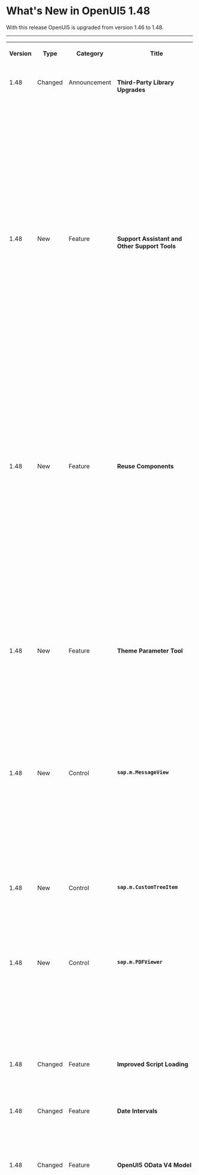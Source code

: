 <!-- loiofa1efaca7d674995a0dc3a95ba0a4d08 -->

# What's New in OpenUI5 1.48

With this release OpenUI5 is upgraded from version 1.46 to 1.48.

****


<table>
<tr>
<th valign="top">

Version

</th>
<th valign="top">

Type

</th>
<th valign="top">

Category

</th>
<th valign="top">

Title

</th>
<th valign="top">

Description

</th>
<th valign="top">

Action

</th>
<th valign="top">

Available as of

</th>
</tr>
<tr>
<td valign="top">

1.48 

</td>
<td valign="top">

Changed 

</td>
<td valign="top">

Announcement 

</td>
<td valign="top">

**Third-Party Library Upgrades** 

</td>
<td valign="top">

**Third-Party Library Upgrades**

-   The `Handlebars.js` library has been upgraded from version 3.0.3 to 4.0.5. If you access the parent contexts in your Handlebars templates, make sure that you pass the `compat` flag when compiling:

    ```
    Handlebars.compile(source, {
    	compat: true
    });
    
    ```

    This change has also been applied to the OpenUI5 versions that are still in maintenance \(1.28, 1.38., 1.44\).

-   **QUnit** version 2.3.2 has been added \(module `sap.ui.thirdparty.qunit-2`, resources `sap/ui/thirdparty/qunit-2.js`\).


<sub>Changed•Announcement•Info Only•1.48</sub>

</td>
<td valign="top">

Info Only 

</td>
<td valign="top">

2017-08-02

</td>
</tr>
<tr>
<td valign="top">

1.48 

</td>
<td valign="top">

New 

</td>
<td valign="top">

Feature 

</td>
<td valign="top">

**Support Assistant and Other Support Tools** 

</td>
<td valign="top">

**Support Assistant and Other Support Tools**

The new Support Assistant tool enables application developers to check whether they have built their applications in accordance with the best practices for building OpenUI5 apps. The tool uses a set of predefined rules to check all aspects of an application, for example, accessibility, performance, data-binding, and more. Support Assistant is integrated into One Page Acceptance Tests \(OPA5\) and can be used as part of OPA tests.

The main features of the tool are:

-   Creation and management of support rules

-   Application analysis

-   Results reporting


![](images/loio78e276855353468591838dab8465b0a4_LowRes.png)

For more information, see [Support Assistant](../04_Essentials/support-assistant-57ccd7d.md).

We have also redesigned the other support tools, *Technical Information Dialog* and *Diagnostics*, reworked the [Troubleshooting](../04_Essentials/troubleshooting-615d9e4.md) documentation section under *Essentials*, and created a [Troubleshooting Tutorial](../03_Get-Started/troubleshooting-tutorial-5661952.md) tutorial.

<sub>New•Feature•Info Only•1.48</sub>

</td>
<td valign="top">

Info Only 

</td>
<td valign="top">

2017-08-02

</td>
</tr>
<tr>
<td valign="top">

1.48 

</td>
<td valign="top">

New 

</td>
<td valign="top">

Feature 

</td>
<td valign="top">

**Reuse Components** 

</td>
<td valign="top">

**Reuse Components**

You now declare reuse components in the descriptor for applications \(`manifest.json`\). A new factory function has been introduced for creating reuse component instances within the context of the current component. You can extend apps easily on the component level by replacing the usage of a reuse component with a variant that modifies the `manifest.json` values for the reuse component.

You don't have to migrate old applications to the new logic to keep them working. But if you want to benefit from further improvements with regards to component loading and performance, as well as component extensibility \(replace reuse component\), you should consider updating the component usage accordingly.

For more information, see [Using and Nesting Components](../04_Essentials/using-and-nesting-components-346599f.md) and [Manifest \(Descriptor for Applications, Components, and Libraries\)](../04_Essentials/manifest-descriptor-for-applications-components-and-libraries-be0cf40.md).

<sub>New•Feature•Info Only•1.48</sub>

</td>
<td valign="top">

Info Only 

</td>
<td valign="top">

2017-08-02

</td>
</tr>
<tr>
<td valign="top">

1.48 

</td>
<td valign="top">

New 

</td>
<td valign="top">

Feature 

</td>
<td valign="top">

**Theme Parameter Tool** 

</td>
<td valign="top">

**Theme Parameter Tool**

There is a new theme parameter tool for finding the best-fitting semantic LESS parameter for a new control. With this tool you can easily search, filter, and preview theme parameters.

With the tool, you can also preview all supported SAP themes and find information about the semantic parameter structure.

![](images/loiof1355e7d44ae495190f31d2835fcf67d_LowRes.png)

To find the tool, see [Demo Apps](https://ui5.sap.com/#/demoapps).

<sub>New•Feature•Info Only•1.48</sub>

</td>
<td valign="top">

Info Only 

</td>
<td valign="top">

2017-08-02

</td>
</tr>
<tr>
<td valign="top">

1.48 

</td>
<td valign="top">

New 

</td>
<td valign="top">

Control 

</td>
<td valign="top">

**`sap.m.MessageView`** 

</td>
<td valign="top">

**`sap.m.MessageView`**

Displays a summarized list of different types of messages. The `MessageView` is used to show the contents of `sap.m.MessagePopover`, but it can also be used in other container controls like `sap.m.Dialog`.

`sap.m.MessageView` also allows grouping of messages by setting the property `groupItems` and defining a `groupName` for each item. For more information, see the [API Reference](https://ui5.sap.com/#/api/sap.m.MessageView) and the [samples](https://ui5.sap.com/#/sample/sap.m.sample.MessageViewWithGrouping/preview).

![](images/loio6244b88b28cd446c839efd081c44087d_LowRes.png)

<sub>New•Control•Info Only•1.48</sub>

</td>
<td valign="top">

Info Only 

</td>
<td valign="top">

2017-08-02

</td>
</tr>
<tr>
<td valign="top">

1.48 

</td>
<td valign="top">

New 

</td>
<td valign="top">

Control 

</td>
<td valign="top">

**`sap.m.CustomTreeItem`** 

</td>
<td valign="top">

**`sap.m.CustomTreeItem`**

Similar to `sap.m.CustomListItem` for the `sap.m.List` control, the `sap.m.CustomTreeItem` control allows you to define custom item content for `sap.m.Tree`. For more information, see the [API Reference](https://ui5.sap.com/#/api/sap.m.CustomTreeItem) and the [sample](https://ui5.sap.com/#/sample/sap.m.sample.CustomTreeItem/preview).

<sub>New•Control•Info Only•1.48</sub>

</td>
<td valign="top">

Info Only 

</td>
<td valign="top">

2017-08-02

</td>
</tr>
<tr>
<td valign="top">

1.48 

</td>
<td valign="top">

New 

</td>
<td valign="top">

Control 

</td>
<td valign="top">

**`sap.m.PDFViewer`** 

</td>
<td valign="top">

**`sap.m.PDFViewer`**

**`sap.m.PDFViewer`** enables SAP Fiori developers to display PDF files in a consistent way across all browsers and devices. It encapsulates browser-specific PDF viewer plugins and provides a simple API to embed a PDF file into a page or to open it in a dialog box. For more information, see [PDF Viewer](../08_More_About_Controls/pdf-viewer-cd80a8b.md), the [API Reference](https://ui5.sap.com/#/api/sap.m.PDFViewer), and the [sample](https://ui5.sap.com/#/entity/sap.m.PDFViewer). 

![](images/loio3c7c40d76e704eefa3870adb99144275_LowRes.png)

<sub>New•Control•Info Only•1.48</sub>

</td>
<td valign="top">

Info Only 

</td>
<td valign="top">

2017-08-02

</td>
</tr>
<tr>
<td valign="top">

1.48 

</td>
<td valign="top">

Changed 

</td>
<td valign="top">

Feature 

</td>
<td valign="top">

**Improved Script Loading** 

</td>
<td valign="top">

**Improved Script Loading**

If loading a resource fails, a second retry is done.

<sub>Changed•Feature•Info Only•1.48</sub>

</td>
<td valign="top">

Info Only 

</td>
<td valign="top">

2017-08-02

</td>
</tr>
<tr>
<td valign="top">

1.48 

</td>
<td valign="top">

Changed 

</td>
<td valign="top">

Feature 

</td>
<td valign="top">

**Date Intervals** 

</td>
<td valign="top">

**Date Intervals**

The `DateFormat` can format two dates as an interval. For more information, see [Date Format](../04_Essentials/date-format-91f2eba.md).

<sub>Changed•Feature•Info Only•1.48</sub>

</td>
<td valign="top">

Info Only 

</td>
<td valign="top">

2017-08-02

</td>
</tr>
<tr>
<td valign="top">

1.48 

</td>
<td valign="top">

Changed 

</td>
<td valign="top">

Feature 

</td>
<td valign="top">

**OpenUI5 OData V4 Model** 

</td>
<td valign="top">

**OpenUI5 OData V4 Model**

The new version of the OpenUI5 OData V4 model introduces the following features:

-   Automatic determination of `$select` and `$expand` parameters for OData V4 requests by setting `autoExpandSelect` in the model settings to `true`.

-   Automatic loading of "cross-service references" \(a service that references metadata from other documents\) by the OData V4 model when metadata from the referenced document is needed.

-   Support of the V4-specific `lambda` operators `any` and `all` on collections with new filter operators `FilterOperator.All` and `FilterOperator.Any` and it is possible to create entities on relative bindings


> ### Caution:  
> **Incompatibility Due to Bug Fix**
> 
> The following bug has been reported: If you call the [sap.ui.model.odata.v4.Context\#getObject\(\)](https://ui5.sap.com/#/api/sap.ui.model.odata.v4.Context/methods/getObject) or the [sap.ui.model.odata.v4.Context\#requestObject\(\)](https://ui5.sap.com/#/api/sap.ui.model.odata.v4.Context/methods/requestObject) methods without a parameter, the expected and documented behavior is that the same result is returned as if the parameter `sPath=""` had been specified. Due to the bug, however, the return value wraps the expected output that can then only be accessed via `.value[0]`, for example `oContext.getObject().value[0]`.
> 
> **If you have used this workaround, your application will break starting with OpenUI5 version 1.44.6.**
> 
> **Solution**: If your application needs to run with both the fixed and unfixed versions of OpenUI5, specify the `sPath=""` parameter, for `sPath` parameter. In both cases, you **must not** use the workaround with `.value[0]`.

> ### Restriction:  
> Due to the limited feature scope of this version of the OpenUI5 OData V4 model, check that all required features are in place before developing applications. Check the detailed documentation of the features, as certain parts of a feature may be missing. While we aim to be compatible with existing controls, some controls might not work due to small incompatibilities compared to `sap.ui.model.odata.(v2.)ODataModel`, or due to missing features in the model \(such as tree binding\). This also applies to controls such as `TreeTable` and `AnalyticalTable`, which are not supported together with the OpenUI5 OData V4 model. The interface for applications has been changed for easier and more efficient use of the model. For a summary of these changes, see [Changes Compared to OData V2 Model](../04_Essentials/changes-compared-to-odata-v2-model-abd4d7c.md).

For more information, see [OData V4 Model](../04_Essentials/odata-v4-model-5de13cf.md), the [API Reference](https://ui5.sap.com/#/api/sap.ui.model.odata.v4), and the [sample](https://ui5.sap.com/#/entity/sap.ui.model.odata.v4.ODataModel) in the Demo Kit.

<sub>Changed•Feature•Info Only•1.48</sub>

</td>
<td valign="top">

Info Only 

</td>
<td valign="top">

2017-08-02

</td>
</tr>
<tr>
<td valign="top">

1.48 

</td>
<td valign="top">

Changed 

</td>
<td valign="top">

Feature 

</td>
<td valign="top">

**One Page Acceptance Tests \(OPA5\)** 

</td>
<td valign="top">

**One Page Acceptance Tests \(OPA5\)**

-   You can now provide OPA test and application parameters in the URL. This allows you to override the default values for individual test executions. For more information, see [Cookbook for OPA5](../04_Essentials/cookbook-for-opa5-ce4b180.md) and the API Reference for [sap.ui.test.Opa.extendConfig](https://ui5.sap.com/#/api/sap.ui.test.Opa/methods/extendConfig) and [sap.ui.test.Opa5.extendConfig](https://ui5.sap.com/#/api/sap.ui.test.Opa5/methods/sap.ui.test.Opa5.extendConfig). 

-   You can now extend the testing capabilities of OPA with your own extensions. For more information, see [Extensions for OPA5](../04_Essentials/extensions-for-opa5-9c22d2a.md) and the [API Reference](https://ui5.sap.com/#/api/sap.ui.test.OpaExtension). 


<sub>Changed•Feature•Info Only•1.48</sub>

</td>
<td valign="top">

Info Only 

</td>
<td valign="top">

2017-08-02

</td>
</tr>
<tr>
<td valign="top">

1.48 

</td>
<td valign="top">

Changed 

</td>
<td valign="top">

Control 

</td>
<td valign="top">

**`sap.f.Avatar`** 

</td>
<td valign="top">

**`sap.f.Avatar`**

With the use of the new `detailBox` aggregation, you can automatically open a `sap.m.LightBox` instance on user interaction with the `sap.f.Avatar`.

<sub>Changed•Control•Info Only•1.48</sub>

</td>
<td valign="top">

Info Only 

</td>
<td valign="top">

2017-08-02

</td>
</tr>
<tr>
<td valign="top">

1.48 

</td>
<td valign="top">

Changed 

</td>
<td valign="top">

Control 

</td>
<td valign="top">

**`sap.f.DynamicPage`** 

</td>
<td valign="top">

**`sap.f.DynamicPage`**

It is now possible to initialize the control with collapsed header. To enable the feature, set property `headerExpanded` to false.

<sub>Changed•Control•Info Only•1.48</sub>

</td>
<td valign="top">

Info Only 

</td>
<td valign="top">

2017-08-02

</td>
</tr>
<tr>
<td valign="top">

1.48 

</td>
<td valign="top">

Changed 

</td>
<td valign="top">

Control 

</td>
<td valign="top">

**`sap.m.ComboBox`** 

</td>
<td valign="top">

**`sap.m.ComboBox`**

**`sap.m.ComboBox`** now highlights matching characters in the dropdown list. This behaviour is now aligned with all select controls.

<sub>Changed•Control•Info Only•1.48</sub>

</td>
<td valign="top">

Info Only 

</td>
<td valign="top">

2017-08-02

</td>
</tr>
<tr>
<td valign="top">

1.48 

</td>
<td valign="top">

Changed 

</td>
<td valign="top">

Control 

</td>
<td valign="top">

**`sap.m.DatePicker`** 

</td>
<td valign="top">

**`sap.m.DatePicker`**

You can now set specific date or date ranges as non-working days by using the new type of the `sap.ui.unified.DateTypeRange` class, `sap.ui.unified.CalendarDayType.NonWorking`.

For more information, see the [sample](https://ui5.sap.com/#/sample/sap.m.sample.DatePicker/preview).

<sub>Changed•Control•Info Only•1.48</sub>

</td>
<td valign="top">

Info Only 

</td>
<td valign="top">

2017-08-02

</td>
</tr>
<tr>
<td valign="top">

1.48 

</td>
<td valign="top">

Changed 

</td>
<td valign="top">

Control 

</td>
<td valign="top">

**`sap.m.GenericTile`** 

</td>
<td valign="top">

**`sap.m.GenericTile`**

With a new overflow concept that allows more flexibility in the layout of the tile designs, generic tiles are displayed in `LineMode` like list items when the screen width is less than 450px. With a screen width greater than 450px, the tiles are no longer truncated and the complete text is shown in a wrapped in-line design.

`Compact` and `Cozy` content densities are available for small \(< 450px\) and large \(\> 450px\) screens. For more information, see the [API Reference](https://ui5.sap.com/#/api/sap.m.GenericTile) and the [samples](https://ui5.sap.com/#/entity/sap.m.GenericTile). 

<sub>Changed•Control•Info Only•1.48</sub>

</td>
<td valign="top">

Info Only 

</td>
<td valign="top">

2017-08-02

</td>
</tr>
<tr>
<td valign="top">

1.48 

</td>
<td valign="top">

Changed 

</td>
<td valign="top">

Control 

</td>
<td valign="top">

**`sap.m.PlanningCalendar`** 

</td>
<td valign="top">

**`sap.m.PlanningCalendar`**

-   You can now set specific date or date ranges as non-working days by using the new type of the `sap.ui.unified.DateTypeRange` class, `sap.ui.unified.CalendarDayType.NonWorking`.

-   You can now expand the grouping of overlapping appointments in the months view of the `sap.m.PlanningCalendar`. You can do this by setting the new property `groupAppointmentsMode` to `sap.ui.unified.GroupAppointmentsMode.Expanded`.

    For more information, see the [API Reference](https://ui5.sap.com/#/api/sap.m.PlanningCalendar/methods/getGroupAppointmentsMode) and the [samples](https://ui5.sap.com/#/sample/sap.m.sample.PlanningCalendarViews/preview).


<sub>Changed•Control•Info Only•1.48</sub>

</td>
<td valign="top">

Info Only 

</td>
<td valign="top">

2017-08-02

</td>
</tr>
<tr>
<td valign="top">

1.48 

</td>
<td valign="top">

Changed 

</td>
<td valign="top">

Control 

</td>
<td valign="top">

**`sap.m.TextArea`** 

</td>
<td valign="top">

**`sap.m.TextArea`**

**`sap.m.TextArea`** controls with a limited text length can determine how to handle text that exceeds that length. By setting `showExceededText=true`, you can decide if those characters are visible or cut. The text area changes its value state and shows a counter of the extra characters when the threshold is reached. For more information, see the [API Reference](https://ui5.sap.com/#/api/sap.m.TextArea/methods/setShowExceededText) and the [sample](https://ui5.sap.com/#/sample/sap.m.sample.TextAreaMaxLength/preview).

<sub>Changed•Control•Info Only•1.48</sub>

</td>
<td valign="top">

Info Only 

</td>
<td valign="top">

2017-08-02

</td>
</tr>
<tr>
<td valign="top">

1.48 

</td>
<td valign="top">

Changed 

</td>
<td valign="top">

Control 

</td>
<td valign="top">

**`sap.m.UploadCollection`** 

</td>
<td valign="top">

**`sap.m.UploadCollection`**

When grouping of `UploadCollectionItems` you can now provide the grouping feature for `UploadCollection`. After you have selected the grouping criteria, the grouping information is displayed as group header in the upload collection list. For more information, see the [API Reference](https://ui5.sap.com/#/api/sap.m.UploadCollectionItem) and the [samples](https://ui5.sap.com/#/sample/sap.m.sample.UploadCollectionSortingFiltering/preview).

<sub>Changed•Control•Info Only•1.48</sub>

</td>
<td valign="top">

Info Only 

</td>
<td valign="top">

2017-08-02

</td>
</tr>
<tr>
<td valign="top">

1.48 

</td>
<td valign="top">

Changed 

</td>
<td valign="top">

Control 

</td>
<td valign="top">

**`sap.m.Wizard`** 

</td>
<td valign="top">

**`sap.m.Wizard`**

**`sap.m.Wizard`** now allows editing of any step in the sequence. By using the association `currentStep` and the method `setCurrentStep`, you can programmatically reach and then edit any step in the sequence. For more information, see the [API Reference](https://ui5.sap.com/#/api/sap.m.Wizard/methods/setCurrentStep) and the [samples](https://ui5.sap.com/#/sample/sap.m.sample.WizardCurrentStep/preview).

<sub>Changed•Control•Info Only•1.48</sub>

</td>
<td valign="top">

Info Only 

</td>
<td valign="top">

2017-08-02

</td>
</tr>
<tr>
<td valign="top">

1.48 

</td>
<td valign="top">

Changed 

</td>
<td valign="top">

Control 

</td>
<td valign="top">

**`sap.ui.layout.BlockLayout`** 

</td>
<td valign="top">

**`sap.ui.layout.BlockLayout`**

-   New options for coloring individual cells have been added. For each `BlockLayoutCell`, you can set `backgroundColorSet` and `backgroundColorShade`. There are 11 predefined color sets, each with 4 color shades. The sets and shades can be easily customized in UI theme designer. You can also set an image as the background of a cell.

-   An additional breaking point for M-sized displays has been added.


For more information, see the [API Reference](https://ui5.sap.com/#/api/sap.ui.layout.BlockLayoutCell) and the [samples](https://ui5.sap.com/#/sample/sap.ui.layout.sample.BlockLayoutCustomBackground/preview).

![](images/loiod4f2319fc0ad40c9b3d0f97ecf393871_LowRes.png)

<sub>Changed•Control•Info Only•1.48</sub>

</td>
<td valign="top">

Info Only 

</td>
<td valign="top">

2017-08-02

</td>
</tr>
<tr>
<td valign="top">

1.48 

</td>
<td valign="top">

Changed 

</td>
<td valign="top">

Control 

</td>
<td valign="top">

**`sap.tnt.ToolPage`** 

</td>
<td valign="top">

**`sap.tnt.ToolPage`**

`IconTabBar` can now be used in `sap.tnt.ToolPage` button in the chart container. The `ToolHeader` is enhanced to allow `IconTabBar` elements. When inside the `ToolHeader`, the `IconTabBar` can use only labels and no icons.

-   You can now have no tab selected by setting the `selectedKey` property to a non-existing key value.

-   When `IconTabHeader` is used on smartphones and tablets, only completely visible tabs are displayed \(no truncation\). The rest of the tabs will overflow.


For more information, see the [sample](https://ui5.sap.com/#/sample/sap.tnt.sample.ToolHeaderIconTabHeader/preview). 

<sub>Changed•Control•Info Only•1.48</sub>

</td>
<td valign="top">

Info Only 

</td>
<td valign="top">

2017-08-02

</td>
</tr>
<tr>
<td valign="top">

1.48 

</td>
<td valign="top">

Changed 

</td>
<td valign="top">

Control 

</td>
<td valign="top">

**`sap.ui.table`** 

</td>
<td valign="top">

**`sap.ui.table`**

You can now highlight items in the tables of the `sap.ui.table` library \(`sap.ui.table.Table`, `sap.ui.table.TreeTable`, `sap.ui.table.AnalyticalTable`\), for example to indicate an error. For more information, see the API Reference for [sap.ui.table.RowSettings](https://ui5.sap.com/#/api/sap.ui.table.RowSettings) and [sap.ui.table.Table.setRowSettingsTemplate](https://ui5.sap.com/#/api/sap.ui.table.Table/methods/setRowSettingsTemplate), and the [sample](https://ui5.sap.com/#/sample/sap.ui.table.sample.RowHighlights/preview).

<sub>Changed•Control•Info Only•1.48</sub>

</td>
<td valign="top">

Info Only 

</td>
<td valign="top">

2017-08-02

</td>
</tr>
<tr>
<td valign="top">

1.48 

</td>
<td valign="top">

Changed 

</td>
<td valign="top">

Control 

</td>
<td valign="top">

**`sap.ui.unified.Calendar`** 

</td>
<td valign="top">

**`sap.ui.unified.Calendar`**

-   You can now show and hide week numbers with the use of a new property `showWeekNumbers`. This feature is disabled for the Islamic calendar.

    For more information, see the [API Reference](https://ui5.sap.com/#/api/sap.ui.unified.Calendar/methods/setShowWeekNumbers) and the [samples](https://ui5.sap.com/#/sample/sap.ui.unified.sample.CalendarMinMax/preview).

-   You can now set specific dates or date ranges to be displayed as non-working by using the `specialDates` aggregation and `sap.ui.unified.CalendarDayType.NonWorking` enumeration type.

    For more information, see the [sample](https://ui5.sap.com/#/sample/sap.ui.unified.sample.CalendarSpecialDaysLegend/preview).


<sub>Changed•Control•Info Only•1.48</sub>

</td>
<td valign="top">

Info Only 

</td>
<td valign="top">

2017-08-02

</td>
</tr>
<tr>
<td valign="top">

1.48 

</td>
<td valign="top">

Changed 

</td>
<td valign="top">

Control 

</td>
<td valign="top">

**`sap.ui.unified.ColorPicker`** 

</td>
<td valign="top">

**`sap.ui.unified.ColorPicker`**

A responsive variant of the color picker control is now available in the `sap.ui.unified` library that is compatible for use with controls from the other responsive OpenUI5 libraries.

For more information, see the [API Reference](https://ui5.sap.com/#/api/sap.ui.unified.ColorPicker) and the [samples](https://ui5.sap.com/#/sample/sap.ui.unified.sample.ColorPicker/preview).

<sub>Changed•Control•Info Only•1.48</sub>

</td>
<td valign="top">

Info Only 

</td>
<td valign="top">

2017-08-02

</td>
</tr>
<tr>
<td valign="top">

1.48 

</td>
<td valign="top">

Changed 

</td>
<td valign="top">

User Documentation 

</td>
<td valign="top">

**Documentation Updates** 

</td>
<td valign="top">

**Documentation Updates**

In addition to the documentation for new features, the following changes have been applied to the documentation:

-   New tutorial: [Troubleshooting Tutorial](../03_Get-Started/troubleshooting-tutorial-5661952.md)

-   Reworked [Troubleshooting](../04_Essentials/troubleshooting-615d9e4.md) section


<sub>Changed•User Documentation•Info Only•1.48</sub>

</td>
<td valign="top">

Info Only 

</td>
<td valign="top">

2017-08-02

</td>
</tr>
</table>

**Parent topic:**[Previous Versions](previous-versions-6660a59.md "")

**Related Information**  


[What's New in OpenUI5 1.138](what-s-new-in-openui5-1-138-8f6a92b.md "With this release OpenUI5 is upgraded from version 1.136 to 1.138.")

[What's New in OpenUI5 1.136](what-s-new-in-openui5-1-136-a82754d.md "With this release OpenUI5 is upgraded from version 1.135 to 1.136.")

[What's New in OpenUI5 1.135](what-s-new-in-openui5-1-135-93d7630.md "With this release OpenUI5 is upgraded from version 1.134 to 1.135.")

[What's New in OpenUI5 1.134](what-s-new-in-openui5-1-134-c512d71.md "With this release OpenUI5 is upgraded from version 1.133 to 1.134.")

[What's New in OpenUI5 1.133](what-s-new-in-openui5-1-133-86d7605.md "With this release OpenUI5 is upgraded from version 1.132 to 1.133.")

[What's New in OpenUI5 1.132](what-s-new-in-openui5-1-132-bd2e61f.md "With this release OpenUI5 is upgraded from version 1.131 to 1.132.")

[What's New in OpenUI5 1.131](what-s-new-in-openui5-1-131-7d24d94.md "With this release OpenUI5 is upgraded from version 1.130 to 1.131.")

[What's New in OpenUI5 1.130](what-s-new-in-openui5-1-130-85609d4.md "With this release OpenUI5 is upgraded from version 1.129 to 1.130.")

[What's New in OpenUI5 1.129](what-s-new-in-openui5-1-129-d22b8af.md "With this release OpenUI5 is upgraded from version 1.128 to 1.129.")

[What's New in OpenUI5 1.128](what-s-new-in-openui5-1-128-1f76220.md "With this release OpenUI5 is upgraded from version 1.127 to 1.128.")

[What's New in OpenUI5 1.127](what-s-new-in-openui5-1-127-e5e1317.md "With this release OpenUI5 is upgraded from version 1.126 to 1.127.")

[What's New in OpenUI5 1.126](what-s-new-in-openui5-1-126-1d98116.md "With this release OpenUI5 is upgraded from version 1.125 to 1.126.")

[What's New in OpenUI5 1.125](what-s-new-in-openui5-1-125-9d87044.md "With this release OpenUI5 is upgraded from version 1.124 to 1.125.")

[What's New in OpenUI5 1.124](what-s-new-in-openui5-1-124-7f77c3f.md "With this release OpenUI5 is upgraded from version 1.123 to 1.124.")

[What's New in OpenUI5 1.123](what-s-new-in-openui5-1-123-9d00ac7.md "With this release OpenUI5 is upgraded from version 1.122 to 1.123.")

[What's New in OpenUI5 1.122](what-s-new-in-openui5-1-122-5d078da.md "With this release OpenUI5 is upgraded from version 1.121 to 1.122.")

[What's New in OpenUI5 1.121](what-s-new-in-openui5-1-121-91a4a2f.md "With this release OpenUI5 is upgraded from version 1.120 to 1.121.")

[What's New in OpenUI5 1.120](what-s-new-in-openui5-1-120-2359b63.md "With this release OpenUI5 is upgraded from version 1.119 to 1.120.")

[What's New in OpenUI5 1.119](what-s-new-in-openui5-1-119-0b1903a.md "With this release OpenUI5 is upgraded from version 1.118 to 1.119.")

[What's New in OpenUI5 1.118](what-s-new-in-openui5-1-118-3eecbde.md "With this release OpenUI5 is upgraded from version 1.117 to 1.118.")

[What's New in OpenUI5 1.117](what-s-new-in-openui5-1-117-029d3b4.md "With this release OpenUI5 is upgraded from version 1.116 to 1.117.")

[What's New in OpenUI5 1.116](what-s-new-in-openui5-1-116-ebd6f34.md "With this release OpenUI5 is upgraded from version 1.115 to 1.116.")

[What's New in OpenUI5 1.115](what-s-new-in-openui5-1-115-409fde8.md "With this release OpenUI5 is upgraded from version 1.114 to 1.115.")

[What's New in OpenUI5 1.114](what-s-new-in-openui5-1-114-890fce1.md "With this release OpenUI5 is upgraded from version 1.113 to 1.114.")

[What's New in OpenUI5 1.113](what-s-new-in-openui5-1-113-a9553fe.md "With this release OpenUI5 is upgraded from version 1.112 to 1.113.")

[What's New in OpenUI5 1.112](what-s-new-in-openui5-1-112-34afc69.md "With this release OpenUI5 is upgraded from version 1.111 to 1.112.")

[What's New in OpenUI5 1.111](what-s-new-in-openui5-1-111-7a67837.md "With this release OpenUI5 is upgraded from version 1.110 to 1.111.")

[What's New in OpenUI5 1.110](what-s-new-in-openui5-1-110-71a855c.md "With this release OpenUI5 is upgraded from version 1.109 to 1.110.")

[What's New in OpenUI5 1.109](what-s-new-in-openui5-1-109-3264bd2.md "With this release OpenUI5 is upgraded from version 1.108 to 1.109.")

[What's New in OpenUI5 1.108](what-s-new-in-openui5-1-108-66e33f0.md "With this release OpenUI5 is upgraded from version 1.107 to 1.108.")

[What's New in OpenUI5 1.107](what-s-new-in-openui5-1-107-d4ff916.md "With this release OpenUI5 is upgraded from version 1.106 to 1.107.")

[What's New in OpenUI5 1.106](what-s-new-in-openui5-1-106-5b497b0.md "With this release OpenUI5 is upgraded from version 1.105 to 1.106.")

[What's New in OpenUI5 1.105](what-s-new-in-openui5-1-105-4d6c00e.md "With this release OpenUI5 is upgraded from version 1.104 to 1.105.")

[What's New in OpenUI5 1.104](what-s-new-in-openui5-1-104-69e567c.md "With this release OpenUI5 is upgraded from version 1.103 to 1.104.")

[What's New in OpenUI5 1.103](what-s-new-in-openui5-1-103-0e98c76.md "With this release OpenUI5 is upgraded from version 1.102 to 1.103.")

[What's New in OpenUI5 1.102](what-s-new-in-openui5-1-102-f038c99.md "With this release OpenUI5 is upgraded from version 1.101 to 1.102.")

[What's New in OpenUI5 1.101](what-s-new-in-openui5-1-101-7733b00.md "With this release OpenUI5 is upgraded from version 1.100 to 1.101.")

[What's New in OpenUI5 1.100](what-s-new-in-openui5-1-100-27dec1d.md "With this release OpenUI5 is upgraded from version 1.99 to 1.100.")

[What's New in OpenUI5 1.99](what-s-new-in-openui5-1-99-4f35848.md "With this release OpenUI5 is upgraded from version 1.98 to 1.99.")

[What's New in OpenUI5 1.98](what-s-new-in-openui5-1-98-d9f16f2.md "With this release OpenUI5 is upgraded from version 1.97 to 1.98.")

[What's New in OpenUI5 1.97](what-s-new-in-openui5-1-97-fa0e282.md "With this release OpenUI5 is upgraded from version 1.96 to 1.97.")

[What's New in OpenUI5 1.96](what-s-new-in-openui5-1-96-7a9269f.md "With this release OpenUI5 is upgraded from version 1.95 to 1.96.")

[What's New in OpenUI5 1.95](what-s-new-in-openui5-1-95-a1aea67.md "With this release OpenUI5 is upgraded from version 1.94 to 1.95.")

[What's New in OpenUI5 1.94](what-s-new-in-openui5-1-94-c40f1e6.md "With this release OpenUI5 is upgraded from version 1.93 to 1.94.")

[What's New in OpenUI5 1.93](what-s-new-in-openui5-1-93-f273340.md "With this release OpenUI5 is upgraded from version 1.92 to 1.93.")

[What's New in OpenUI5 1.92](what-s-new-in-openui5-1-92-1ef345d.md "With this release OpenUI5 is upgraded from version 1.91 to 1.92.")

[What's New in OpenUI5 1.91](what-s-new-in-openui5-1-91-0a2bd79.md "With this release OpenUI5 is upgraded from version 1.90 to 1.91.")

[What's New in OpenUI5 1.90](what-s-new-in-openui5-1-90-91c10c2.md "With this release OpenUI5 is upgraded from version 1.89 to 1.90.")

[What's New in OpenUI5 1.89](what-s-new-in-openui5-1-89-e56cddc.md "With this release OpenUI5 is upgraded from version 1.88 to 1.89.")

[What's New in OpenUI5 1.88](what-s-new-in-openui5-1-88-e15a206.md "With this release OpenUI5 is upgraded from version 1.87 to 1.88.")

[What's New in OpenUI5 1.87](what-s-new-in-openui5-1-87-b506da7.md "With this release OpenUI5 is upgraded from version 1.86 to 1.87.")

[What's New in OpenUI5 1.86](what-s-new-in-openui5-1-86-4c1c959.md "With this release OpenUI5 is upgraded from version 1.85 to 1.86.")

[What's New in OpenUI5 1.85](what-s-new-in-openui5-1-85-1d18eb5.md "With this release OpenUI5 is upgraded from version 1.84 to 1.85.")

[What's New in OpenUI5 1.84](what-s-new-in-openui5-1-84-dc76640.md "With this release OpenUI5 is upgraded from version 1.82 to 1.84.")

[What's New in OpenUI5 1.82](what-s-new-in-openui5-1-82-3a8dd13.md "With this release OpenUI5 is upgraded from version 1.81 to 1.82.")

[What's New in OpenUI5 1.81](what-s-new-in-openui5-1-81-f5e2a21.md "With this release OpenUI5 is upgraded from version 1.80 to 1.81.")

[What's New in OpenUI5 1.80](what-s-new-in-openui5-1-80-8cee506.md "With this release OpenUI5 is upgraded from version 1.79 to 1.80.")

[What's New in OpenUI5 1.79](what-s-new-in-openui5-1-79-99c4cdc.md "With this release OpenUI5 is upgraded from version 1.78 to 1.79.")

[What's New in OpenUI5 1.78](what-s-new-in-openui5-1-78-f09b63e.md "With this release OpenUI5 is upgraded from version 1.77 to 1.78.")

[What's New in OpenUI5 1.77](what-s-new-in-openui5-1-77-c46b439.md "With this release OpenUI5 is upgraded from version 1.76 to 1.77.")

[What's New in OpenUI5 1.76](what-s-new-in-openui5-1-76-aad03b5.md "With this release OpenUI5 is upgraded from version 1.75 to 1.76.")

[What's New in OpenUI5 1.75](what-s-new-in-openui5-1-75-5cbb62d.md "With this release OpenUI5 is upgraded from version 1.74 to 1.75.")

[What's New in OpenUI5 1.74](what-s-new-in-openui5-1-74-c22208a.md "With this release OpenUI5 is upgraded from version 1.73 to 1.74.")

[What's New in OpenUI5 1.73](what-s-new-in-openui5-1-73-231dd13.md "With this release OpenUI5 is upgraded from version 1.72 to 1.73.")

[What's New in OpenUI5 1.72](what-s-new-in-openui5-1-72-521cad9.md "With this release OpenUI5 is upgraded from version 1.71 to 1.72.")

[What's New in OpenUI5 1.71](what-s-new-in-openui5-1-71-a93a6a3.md "With this release OpenUI5 is upgraded from version 1.70 to 1.71.")

[What's New in OpenUI5 1.70](what-s-new-in-openui5-1-70-f073d69.md "With this release OpenUI5 is upgraded from version 1.69 to 1.70.")

[What's New in OpenUI5 1.69](what-s-new-in-openui5-1-69-89a18bd.md "With this release OpenUI5 is upgraded from version 1.68 to 1.69.")

[What's New in OpenUI5 1.68](what-s-new-in-openui5-1-68-f94bf93.md "With this release OpenUI5 is upgraded from version 1.67 to 1.68.")

[What's New in OpenUI5 1.67](what-s-new-in-openui5-1-67-a6b1472.md "With this release OpenUI5 is upgraded from version 1.66 to 1.67.")

[What's New in OpenUI5 1.66](what-s-new-in-openui5-1-66-c9896e9.md "With this release OpenUI5 is upgraded from version 1.65 to 1.66.")

[What's New in OpenUI5 1.65](what-s-new-in-openui5-1-65-0f5acfd.md "With this release OpenUI5 is upgraded from version 1.64 to 1.65.")

[What's New in OpenUI5 1.64](what-s-new-in-openui5-1-64-0e30822.md "With this release OpenUI5 is upgraded from version 1.63 to 1.64.")

[What's New in OpenUI5 1.63](what-s-new-in-openui5-1-63-e8d9da7.md "With this release OpenUI5 is upgraded from version 1.62 to 1.63.")

[What's New in OpenUI5 1.62](what-s-new-in-openui5-1-62-771f4d5.md "With this release OpenUI5 is upgraded from version 1.61 to 1.62.")

[What's New in OpenUI5 1.61](what-s-new-in-openui5-1-61-d991552.md "With this release OpenUI5 is upgraded from version 1.60 to 1.61.")

[What's New in OpenUI5 1.60](what-s-new-in-openui5-1-60-5a0e1f7.md "With this release OpenUI5 is upgraded from version 1.58 to 1.60.")

[What's New in OpenUI5 1.58](what-s-new-in-openui5-1-58-7c927aa.md "With this release OpenUI5 is upgraded from version 1.56 to 1.58.")

[What's New in OpenUI5 1.56](what-s-new-in-openui5-1-56-108b7fd.md "With this release OpenUI5 is upgraded from version 1.54 to 1.56.")

[What's New in OpenUI5 1.54](what-s-new-in-openui5-1-54-c838330.md "With this release OpenUI5 is upgraded from version 1.52 to 1.54.")

[What's New in OpenUI5 1.52](what-s-new-in-openui5-1-52-849e1b6.md "With this release OpenUI5 is upgraded from version 1.50 to 1.52.")

[What's New in OpenUI5 1.50](what-s-new-in-openui5-1-50-759e9f3.md "With this release OpenUI5 is upgraded from version 1.48 to 1.50.")

[What's New in OpenUI5 1.46](what-s-new-in-openui5-1-46-6307539.md "With this release OpenUI5 is upgraded from version 1.44 to 1.46.")

[What's New in OpenUI5 1.44](what-s-new-in-openui5-1-44-a0cb7a0.md "With this release OpenUI5 is upgraded from version 1.42 to 1.44.")

[What's New in OpenUI5 1.42](what-s-new-in-openui5-1-42-468b05d.md "With this release OpenUI5 is upgraded from version 1.40 to 1.42.")

[What's New in OpenUI5 1.40](what-s-new-in-openui5-1-40-fbab50e.md "With this release OpenUI5 is upgraded from version 1.38 to 1.40.")

[What's New in OpenUI5 1.38](what-s-new-in-openui5-1-38-f218918.md "With this release OpenUI5 is upgraded from version 1.36 to 1.38.")


